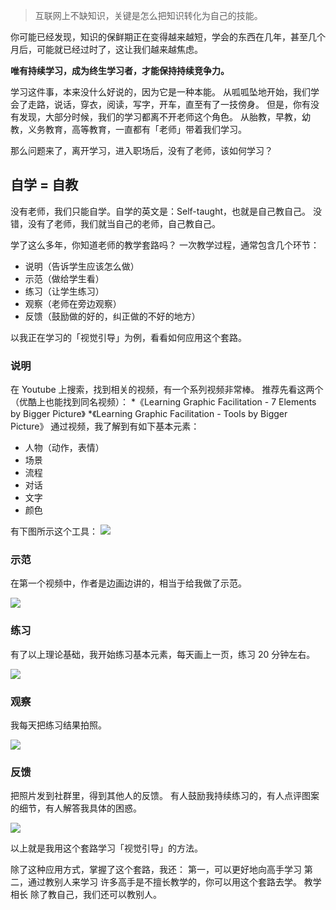 >互联网上不缺知识，关键是怎么把知识转化为自己的技能。

你可能已经发现，知识的保鲜期正在变得越来越短，学会的东西在几年，甚至几个月后，可能就已经过时了，这让我们越来越焦虑。

**唯有持续学习，成为终生学习者，才能保持持续竞争力。**

学习这件事，本来没什么好说的，因为它是一种本能。
从呱呱坠地开始，我们学会了走路，说话，穿衣，阅读，写字，开车，直至有了一技傍身。
但是，你有没有发现，大部分时候，我们的学习都离不开老师这个角色。
从胎教，早教，幼教，义务教育，高等教育，一直都有「老师」带着我们学习。

那么问题来了，离开学习，进入职场后，没有了老师，该如何学习？

## 自学 = 自教
没有老师，我们只能自学。自学的英文是：Self-taught，也就是自己教自己。
没错，没有了老师，我们就当自己的老师，自己教自己。

学了这么多年，你知道老师的教学套路吗？
一次教学过程，通常包含几个环节：
* 说明（告诉学生应该怎么做）
* 示范（做给学生看）
* 练习（让学生练习）
* 观察（老师在旁边观察）
* 反馈（鼓励做的好的，纠正做的不好的地方）

以我正在学习的「视觉引导」为例，看看如何应用这个套路。

### 说明
在 Youtube 上搜索，找到相关的视频，有一个系列视频非常棒。
推荐先看这两个（优酷上也能找到同名视频）：
*《Learning Graphic Facilitation - 7 Elements by Bigger Picture》
*《Learning Graphic Facilitation - Tools by Bigger Picture》
通过视频，我了解到有如下基本元素：
* 人物（动作，表情）
* 场景
* 流程
* 对话
* 文字
* 颜色

有下图所示这个工具：
![](./_image/2017-02-17-07-47-22.jpg)


### 示范
在第一个视频中，作者是边画边讲的，相当于给我做了示范。

![](./_image/2017-02-17-07-52-38.jpg)

### 练习
有了以上理论基础，我开始练习基本元素，每天画上一页，练习 20 分钟左右。

![](./_image/2017-02-17-08-08-58.jpg)



### 观察
我每天把练习结果拍照。

![](./_image/2017-02-17-08-00-21.jpg)

### 反馈
把照片发到社群里，得到其他人的反馈。
有人鼓励我持续练习的，有人点评图案的细节，有人解答我具体的困惑。

![](./_image/2017-02-17-08-07-19.jpg)

以上就是我用这个套路学习「视觉引导」的方法。 

除了这种应用方式，掌握了这个套路，我还：
第一，可以更好地向高手学习
第二，通过教别人来学习
许多高手是不擅长教学的，你可以用这个套路去学。
教学相长
除了教自己，我们还可以教别人。
